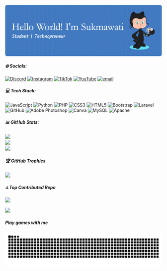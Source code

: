 ![sukma](img/github-header-image.png)
<!-- 
##### Skills

[![My Skills](https://skillicons.dev/icons?i=java,nodejs,html,css,php,javascript,laravel&theme=light)](https://skillicons.dev)

<img src="https://img.shields.io/badge/HTML5-E34F26?style=for-the-badge&logo=html5&logoColor=white" />
<img src="https://img.shields.io/badge/CSS3-1572B6?style=for-the-badge&logo=css3&logoColor=white" />
<img src="https://img.shields.io/badge/JavaScript-323330?style=for-the-badge&logo=javascript&logoColor=F7DF1E" />
<img src="https://img.shields.io/badge/PHP-777BB4?style=for-the-badge&logo=php&logoColor=white" />
<img src="https://img.shields.io/badge/C%23-239120?style=for-the-badge&logo=csharp&logoColor=white "/>
<img src="https://img.shields.io/badge/C%2B%2B-00599C?style=for-the-badge&logo=c%2B%2B&logoColor=white "/>
<img src="https://img.shields.io/badge/Ruby-CC342D?style=for-the-badge&logo=ruby&logoColor=white" />
<img src="https://img.shields.io/badge/Python-FFD43B?style=for-the-badge&logo=python&logoColor=blue "/>
<img src="https://img.shields.io/badge/Bootstrap-563D7C?style=for-the-badge&logo=bootstrap&logoColor=white" />
<img src="https://img.shields.io/badge/Laravel-FF2D20?style=for-the-badge&logo=laravel&logoColor=white" />


##### Connect with me

![https://www.instagram.com/sukmawtyyy___/](https://img.shields.io/badge/Instagram-E4405F?style=for-the-badge&logo=instagram&logoColor=white) ![tiktok.com/@spamabumh4_](https://img.shields.io/badge/TikTok-000000?style=for-the-badge&logo=tiktok&logoColor=white) ![https://www.threads.com/@sukmawtyyy___](https://img.shields.io/badge/Threads-000000?style=for-the-badge&logo=Threads&logoColor=white)

##### My Github Stats

![Sukma's GitHub stats](https://github-readme-stats.vercel.app/api?username=sukm4wtyy&show_icons=true&theme=gruvbox) -->

##### 🌐 Socials:
[![Discord](https://img.shields.io/badge/Discord-%237289DA.svg?logo=discord&logoColor=white)](https://discord.gg/sukma28_58267) [![Instagram](https://img.shields.io/badge/Instagram-%23E4405F.svg?logo=Instagram&logoColor=white)](https://instagram.com/https://www.instagram.com/sukmawtyyy___/) [![TikTok](https://img.shields.io/badge/TikTok-%23000000.svg?logo=TikTok&logoColor=white)](https://tiktok.com/@tiktok.com/@spamabumh4_) [![YouTube](https://img.shields.io/badge/YouTube-%23FF0000.svg?logo=YouTube&logoColor=white)](https://youtube.com/@https://www.youtube.com/@sukmawati9661) [![email](https://img.shields.io/badge/Email-D14836?logo=gmail&logoColor=white)](mailto:sukmawati.h.buton@gmail.com) 

##### 💻 Tech Stack:
![JavaScript](https://img.shields.io/badge/javascript-%23323330.svg?style=for-the-badge&logo=javascript&logoColor=%23F7DF1E) ![Python](https://img.shields.io/badge/python-3670A0?style=for-the-badge&logo=python&logoColor=ffdd54) ![PHP](https://img.shields.io/badge/php-%23777BB4.svg?style=for-the-badge&logo=php&logoColor=white) ![CSS3](https://img.shields.io/badge/css3-%231572B6.svg?style=for-the-badge&logo=css3&logoColor=white) ![HTML5](https://img.shields.io/badge/html5-%23E34F26.svg?style=for-the-badge&logo=html5&logoColor=white) ![Bootstrap](https://img.shields.io/badge/bootstrap-%238511FA.svg?style=for-the-badge&logo=bootstrap&logoColor=white) ![Laravel](https://img.shields.io/badge/laravel-%23FF2D20.svg?style=for-the-badge&logo=laravel&logoColor=white) ![GitHub](https://img.shields.io/badge/github-%23121011.svg?style=for-the-badge&logo=github&logoColor=white) ![Adobe Photoshop](https://img.shields.io/badge/adobe%20photoshop-%2331A8FF.svg?style=for-the-badge&logo=adobe%20photoshop&logoColor=white) ![Canva](https://img.shields.io/badge/Canva-%2300C4CC.svg?style=for-the-badge&logo=Canva&logoColor=white) ![MySQL](https://img.shields.io/badge/mysql-4479A1.svg?style=for-the-badge&logo=mysql&logoColor=white) ![Apache](https://img.shields.io/badge/apache-%23D42029.svg?style=for-the-badge&logo=apache&logoColor=white)
##### 📊 GitHub Stats:
![](https://github-readme-stats.vercel.app/api?username=sukm4wtyy&theme=gruvbox&hide_border=false&include_all_commits=true&count_private=false)<br/>
![](https://nirzak-streak-stats.vercel.app/?user=sukm4wtyy&theme=gruvbox&hide_border=false)<br/>
![](https://github-readme-stats.vercel.app/api/top-langs/?username=sukm4wtyy&theme=gruvbox&hide_border=false&include_all_commits=true&count_private=false&layout=compact)

##### 🏆 GitHub Trophies
![](https://github-profile-trophy.vercel.app/?username=sukm4wtyy&theme=radical&no-frame=false&no-bg=true&margin-w=4)

##### 🔝 Top Contributed Repo
![](https://github-contributor-stats.vercel.app/api?username=sukm4wtyy&limit=5&theme=dark&combine_all_yearly_contributions=true)

[![](https://visitcount.itsvg.in/api?id=sukm4wtyy&icon=0&color=0)](https://visitcount.itsvg.in)

<!-- Proudly created with GPRM ( https://gprm.itsvg.in ) -->

<h5 align="left">Play games with me</h2>

###

<img src="https://raw.githubusercontent.com/sukm4wtyy/sukm4wtyy/output/snake.svg" alt="Snake animation" />

###


